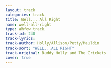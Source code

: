 ```yaml
---
layout: track
categories: track
title: Well... All Right
name: well-all-right
type: ahfow_track
track-id: 248
track-lyrics: 
track-author: Holly/Allison/Petty/Mauldin
track-sort: "WELL...ALL RIGHT"
track-original: Buddy Holly and The Crickets
cover: true
---
```

